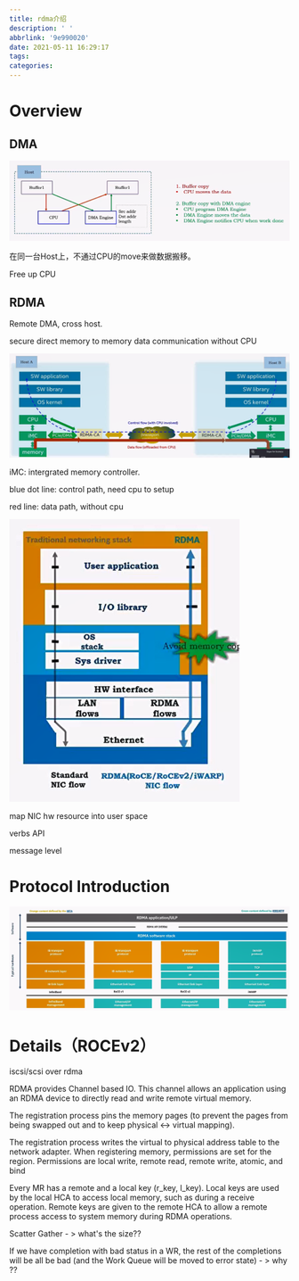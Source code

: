 ```yaml
---
title: rdma介绍
description: ' '
abbrlink: '9e990020'
date: 2021-05-11 16:29:17
tags:
categories:
---
```


# Overview

## DMA

![image-20210511163124035](rdma/image-20210511163124035.png)

在同一台Host上，不通过CPU的move来做数据搬移。 

Free up CPU

## RDMA

Remote DMA, cross host. 

secure direct memory to memory data communication without CPU 



![image-20210511163734543](rdma/image-20210511163734543.png)



iMC: intergrated memory controller.

blue dot line: control path, need cpu to setup

red line: data path, without cpu

<img src="rdma/image-20210511164132817.png" alt="image-20210511164132817" style="zoom:80%;" />

map NIC hw resource into user space

verbs API

message level  



# Protocol Introduction

![image-20210511165341492](rdma/image-20210511165341492.png)

 



# Details（ROCEv2）





iscsi/scsi over rdma

RDMA provides Channel based IO.  This channel allows an application using an RDMA device
to directly read and write remote virtual memory.  





The registration process pins the memory pages (to prevent the pages from being swapped out
and to keep physical <-> virtual mapping).  



The registration process writes the virtual to physical address table to the network adapter.
When registering memory, permissions are set for the region. Permissions are local write, remote
read, remote write, atomic, and bind  

Every MR has a remote and a local key (r_key, l_key). Local keys are used by the local HCA to
access local memory, such as during a receive operation. Remote keys are given to the remote
HCA to allow a remote process access to system memory during RDMA operations.  





Scatter Gather  - > what's the size??

If we have completion with bad status in a WR, the rest of the completions will be all be bad (and
the Work Queue will be moved to error state)   - > why ??